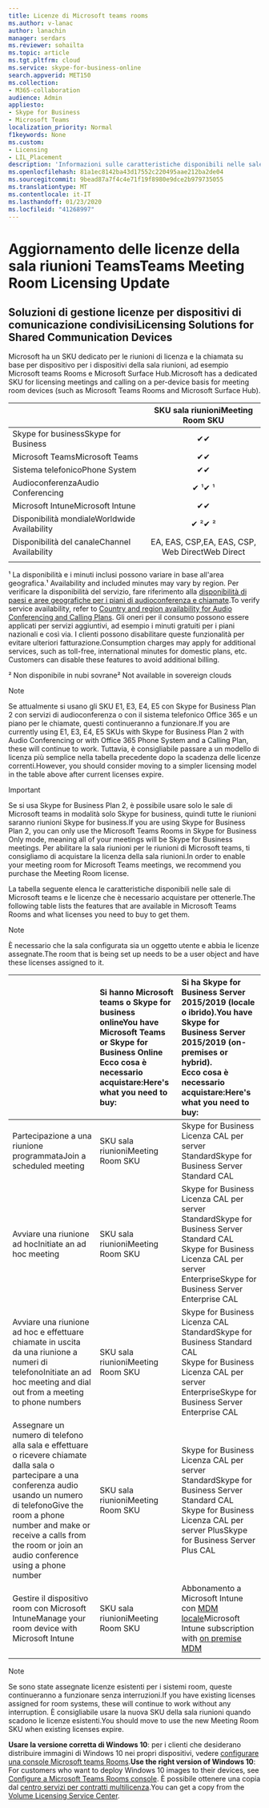 ```yaml
---
title: Licenze di Microsoft teams rooms
ms.author: v-lanac
author: lanachin
manager: serdars
ms.reviewer: sohailta
ms.topic: article
ms.tgt.pltfrm: cloud
ms.service: skype-for-business-online
search.appverid: MET150
ms.collection:
- M365-collaboration
audience: Admin
appliesto:
- Skype for Business
- Microsoft Teams
localization_priority: Normal
f1keywords: None
ms.custom:
- Licensing
- LIL_Placement
description: 'Informazioni sulle caratteristiche disponibili nelle sale di Microsoft teams. '
ms.openlocfilehash: 81a1ec8142ba43d17552c220495aae212ba2de04
ms.sourcegitcommit: 9bead87a7f4c4e71f19f8980e9dce2b979735055
ms.translationtype: MT
ms.contentlocale: it-IT
ms.lasthandoff: 01/23/2020
ms.locfileid: "41268997"
---
```

# <a name="teams-meeting-room-licensing-update"></a><span data-ttu-id="51d26-103">Aggiornamento delle licenze della sala riunioni Teams</span><span class="sxs-lookup"><span data-stu-id="51d26-103">Teams Meeting Room Licensing Update</span></span>

## <a name="licensing-solutions-for-shared-communication-devices"></a><span data-ttu-id="51d26-104">Soluzioni di gestione licenze per dispositivi di comunicazione condivisi</span><span class="sxs-lookup"><span data-stu-id="51d26-104">Licensing Solutions for Shared Communication Devices</span></span>

<span data-ttu-id="51d26-105">Microsoft ha un SKU dedicato per le riunioni di licenza e la chiamata su base per dispositivo per i dispositivi della sala riunioni, ad esempio Microsoft teams Rooms e Microsoft Surface Hub.</span><span class="sxs-lookup"><span data-stu-id="51d26-105">Microsoft has a dedicated SKU for licensing meetings and calling on a per-device basis for meeting room devices (such as Microsoft Teams Rooms and Microsoft Surface Hub).</span></span>

||<span data-ttu-id="51d26-106">SKU sala riunioni</span><span class="sxs-lookup"><span data-stu-id="51d26-106">Meeting Room SKU</span></span> |  
|:--- |:---: |
|<span data-ttu-id="51d26-107">Skype for business</span><span class="sxs-lookup"><span data-stu-id="51d26-107">Skype for Business</span></span> |<span data-ttu-id="51d26-108">&#x2714;</span><span class="sxs-lookup"><span data-stu-id="51d26-108">&#x2714;</span></span>|
|<span data-ttu-id="51d26-109">Microsoft Teams</span><span class="sxs-lookup"><span data-stu-id="51d26-109">Microsoft Teams</span></span>|  <span data-ttu-id="51d26-110">&#x2714;</span><span class="sxs-lookup"><span data-stu-id="51d26-110">&#x2714;</span></span>|
|<span data-ttu-id="51d26-111">Sistema telefonico</span><span class="sxs-lookup"><span data-stu-id="51d26-111">Phone System</span></span>|  <span data-ttu-id="51d26-112">&#x2714;</span><span class="sxs-lookup"><span data-stu-id="51d26-112">&#x2714;</span></span>|
|<span data-ttu-id="51d26-113">Audioconferenza</span><span class="sxs-lookup"><span data-stu-id="51d26-113">Audio Conferencing</span></span>|<span data-ttu-id="51d26-114">&#x2714; &sup1;</span><span class="sxs-lookup"><span data-stu-id="51d26-114">&#x2714; &sup1;</span></span>|
|<span data-ttu-id="51d26-115">Microsoft Intune</span><span class="sxs-lookup"><span data-stu-id="51d26-115">Microsoft Intune</span></span>|<span data-ttu-id="51d26-116">&#x2714;</span><span class="sxs-lookup"><span data-stu-id="51d26-116">&#x2714;</span></span>|  
|<span data-ttu-id="51d26-117">Disponibilità mondiale</span><span class="sxs-lookup"><span data-stu-id="51d26-117">Worldwide Availability</span></span> | <span data-ttu-id="51d26-118">&#x2714; &sup2;</span><span class="sxs-lookup"><span data-stu-id="51d26-118">&#x2714; &sup2;</span></span>|
|<span data-ttu-id="51d26-119">Disponibilità del canale</span><span class="sxs-lookup"><span data-stu-id="51d26-119">Channel Availability</span></span> | <span data-ttu-id="51d26-120">EA, EAS, CSP,</span><span class="sxs-lookup"><span data-stu-id="51d26-120">EA, EAS, CSP,</span></span> <br/><span data-ttu-id="51d26-121">Web Direct</span><span class="sxs-lookup"><span data-stu-id="51d26-121">Web Direct</span></span> |
| | | |

<span data-ttu-id="51d26-122">&sup1; La disponibilità e i minuti inclusi possono variare in base all'area geografica.</span><span class="sxs-lookup"><span data-stu-id="51d26-122">&sup1; Availability and included minutes may vary by region.</span></span> <span data-ttu-id="51d26-123">Per verificare la disponibilità del servizio, fare riferimento alla [disponibilità di paesi e aree geografiche per i piani di audioconferenza e chiamate](https://docs.microsoft.com/microsoftteams/country-and-region-availability-for-audio-conferencing-and-calling-plans).</span><span class="sxs-lookup"><span data-stu-id="51d26-123">To verify service availability, refer to  [Country and region availability for Audio Conferencing and Calling Plans](https://docs.microsoft.com/microsoftteams/country-and-region-availability-for-audio-conferencing-and-calling-plans).</span></span> <span data-ttu-id="51d26-124">Gli oneri per il consumo possono essere applicati per servizi aggiuntivi, ad esempio i minuti gratuiti per i piani nazionali e così via. I clienti possono disabilitare queste funzionalità per evitare ulteriori fatturazione.</span><span class="sxs-lookup"><span data-stu-id="51d26-124">Consumption charges may apply for additional services, such as toll-free, international minutes for domestic plans, etc. Customers can disable these features to avoid additional billing.</span></span>  

<span data-ttu-id="51d26-125">&sup2; Non disponibile in nubi sovrane</span><span class="sxs-lookup"><span data-stu-id="51d26-125">&sup2; Not available in sovereign clouds</span></span>  


> [!NOTE]
> <span data-ttu-id="51d26-126">Se attualmente si usano gli SKU E1, E3, E4, E5 con Skype for Business Plan 2 con servizi di audioconferenza o con il sistema telefonico Office 365 e un piano per le chiamate, questi continueranno a funzionare.</span><span class="sxs-lookup"><span data-stu-id="51d26-126">If you are currently using E1, E3, E4, E5 SKUs with Skype for Business Plan 2 with Audio Conferencing or with Office 365 Phone System and a Calling Plan, these will continue to work.</span></span> <span data-ttu-id="51d26-127">Tuttavia, è consigliabile passare a un modello di licenza più semplice nella tabella precedente dopo la scadenza delle licenze correnti.</span><span class="sxs-lookup"><span data-stu-id="51d26-127">However, you should consider moving to a simpler licensing model in the table above after current licenses expire.</span></span>

> [!IMPORTANT]
> <span data-ttu-id="51d26-128">Se si usa Skype for Business Plan 2, è possibile usare solo le sale di Microsoft teams in modalità solo Skype for business, quindi tutte le riunioni saranno riunioni Skype for business.</span><span class="sxs-lookup"><span data-stu-id="51d26-128">If you are using Skype for Business Plan 2, you can only use the Microsoft Teams Rooms in Skype for Business Only mode, meaning all of your meetings will be Skype for Business meetings.</span></span> <span data-ttu-id="51d26-129">Per abilitare la sala riunioni per le riunioni di Microsoft teams, ti consigliamo di acquistare la licenza della sala riunioni.</span><span class="sxs-lookup"><span data-stu-id="51d26-129">In order to enable your meeting room for Microsoft Teams meetings, we recommend you purchase the Meeting Room license.</span></span> 

<span data-ttu-id="51d26-130">La tabella seguente elenca le caratteristiche disponibili nelle sale di Microsoft teams e le licenze che è necessario acquistare per ottenerle.</span><span class="sxs-lookup"><span data-stu-id="51d26-130">The following table lists the features that are available in Microsoft Teams Rooms and what licenses you need to buy to get them.</span></span>
  
> [!NOTE]
> <span data-ttu-id="51d26-131">È necessario che la sala configurata sia un oggetto utente e abbia le licenze assegnate.</span><span class="sxs-lookup"><span data-stu-id="51d26-131">The room that is being set up needs to be a user object and have these licenses assigned to it.</span></span>

|  | <span data-ttu-id="51d26-132">Si hanno Microsoft teams o Skype for business online</span><span class="sxs-lookup"><span data-stu-id="51d26-132">You have Microsoft Teams or Skype for Business Online</span></span> <br/> <span data-ttu-id="51d26-133">Ecco cosa è necessario acquistare:</span><span class="sxs-lookup"><span data-stu-id="51d26-133">Here's what you need to buy:</span></span>   |<span data-ttu-id="51d26-134">Si ha Skype for Business Server 2015/2019 (locale o ibrido).</span><span class="sxs-lookup"><span data-stu-id="51d26-134">You have Skype for Business Server 2015/2019 (on-premises or hybrid).</span></span> <br/> <span data-ttu-id="51d26-135">Ecco cosa è necessario acquistare:</span><span class="sxs-lookup"><span data-stu-id="51d26-135">Here's what you need to buy:</span></span>|
|:-----|:-----|:-----|
|<span data-ttu-id="51d26-136">Partecipazione a una riunione programmata</span><span class="sxs-lookup"><span data-stu-id="51d26-136">Join a scheduled meeting</span></span>  | <span data-ttu-id="51d26-137">SKU sala riunioni</span><span class="sxs-lookup"><span data-stu-id="51d26-137">Meeting Room SKU</span></span>  |<span data-ttu-id="51d26-138">Skype for Business Licenza CAL per server Standard</span><span class="sxs-lookup"><span data-stu-id="51d26-138">Skype for Business Server Standard CAL</span></span>  |
|<span data-ttu-id="51d26-139">Avviare una riunione ad hoc</span><span class="sxs-lookup"><span data-stu-id="51d26-139">Initiate an ad hoc meeting</span></span> | <span data-ttu-id="51d26-140">SKU sala riunioni</span><span class="sxs-lookup"><span data-stu-id="51d26-140">Meeting Room SKU</span></span>  |<span data-ttu-id="51d26-141">Skype for Business Licenza CAL per server Standard</span><span class="sxs-lookup"><span data-stu-id="51d26-141">Skype for Business Server Standard CAL</span></span>  <br/> <span data-ttu-id="51d26-142">Skype for Business Licenza CAL per server Enterprise</span><span class="sxs-lookup"><span data-stu-id="51d26-142">Skype for Business Server Enterprise CAL</span></span>|
|<span data-ttu-id="51d26-143">Avviare una riunione ad hoc e effettuare chiamate in uscita da una riunione a numeri di telefono</span><span class="sxs-lookup"><span data-stu-id="51d26-143">Initiate an ad hoc meeting and dial out from a meeting to phone numbers</span></span> |  <span data-ttu-id="51d26-144">SKU sala riunioni</span><span class="sxs-lookup"><span data-stu-id="51d26-144">Meeting Room SKU</span></span> |<span data-ttu-id="51d26-145">Skype for Business Licenza CAL Standard</span><span class="sxs-lookup"><span data-stu-id="51d26-145">Skype for Business Standard CAL</span></span>  <br/> <span data-ttu-id="51d26-146">Skype for Business Licenza CAL per server Enterprise</span><span class="sxs-lookup"><span data-stu-id="51d26-146">Skype for Business Server Enterprise CAL</span></span>|
|<span data-ttu-id="51d26-147">Assegnare un numero di telefono alla sala e effettuare o ricevere chiamate dalla sala o partecipare a una conferenza audio usando un numero di telefono</span><span class="sxs-lookup"><span data-stu-id="51d26-147">Give the room a phone number and make or receive a calls from the room or join an audio conference using a phone number</span></span>  | <span data-ttu-id="51d26-148">SKU sala riunioni</span><span class="sxs-lookup"><span data-stu-id="51d26-148">Meeting Room SKU</span></span>  |<span data-ttu-id="51d26-149">Skype for Business Licenza CAL per server Standard</span><span class="sxs-lookup"><span data-stu-id="51d26-149">Skype for Business Server Standard CAL</span></span>  <br/> <span data-ttu-id="51d26-150">Skype for Business Licenza CAL per server Plus</span><span class="sxs-lookup"><span data-stu-id="51d26-150">Skype for Business Server Plus CAL</span></span>  |
|<span data-ttu-id="51d26-151">Gestire il dispositivo room con Microsoft Intune</span><span class="sxs-lookup"><span data-stu-id="51d26-151">Manage your room device with Microsoft Intune</span></span> |<span data-ttu-id="51d26-152">SKU sala riunioni</span><span class="sxs-lookup"><span data-stu-id="51d26-152">Meeting Room SKU</span></span>  |<span data-ttu-id="51d26-153">Abbonamento a Microsoft Intune con [MDM locale](https://docs.microsoft.com/sccm/mdm/plan-design/plan-on-premises-mdm)</span><span class="sxs-lookup"><span data-stu-id="51d26-153">Microsoft Intune subscription with [on premise MDM](https://docs.microsoft.com/sccm/mdm/plan-design/plan-on-premises-mdm)</span></span> |
| |||

> [!NOTE]
> <span data-ttu-id="51d26-154">Se sono state assegnate licenze esistenti per i sistemi room, queste continueranno a funzionare senza interruzioni.</span><span class="sxs-lookup"><span data-stu-id="51d26-154">If you have existing licenses assigned for room systems, these will continue to work without any interruption.</span></span> <span data-ttu-id="51d26-155">È consigliabile usare la nuova SKU della sala riunioni quando scadono le licenze esistenti.</span><span class="sxs-lookup"><span data-stu-id="51d26-155">You should move to use the new Meeting Room SKU when existing licenses expire.</span></span>  

 <span data-ttu-id="51d26-156">**Usare la versione corretta di Windows 10**: per i clienti che desiderano distribuire immagini di Windows 10 nei propri dispositivi, vedere [configurare una console Microsoft teams Rooms](https://docs.microsoft.com/microsoftteams/room-systems/console).</span><span class="sxs-lookup"><span data-stu-id="51d26-156">**Use the right version of Windows 10**: For customers who want to deploy Windows 10 images to their devices, see [Configure a Microsoft Teams Rooms console](https://docs.microsoft.com/microsoftteams/room-systems/console).</span></span> <span data-ttu-id="51d26-157">È possibile ottenere una copia dal [centro servizi per contratti multilicenza](https://www.microsoft.com/Licensing/servicecenter/).</span><span class="sxs-lookup"><span data-stu-id="51d26-157">You can get a copy from the [Volume Licensing Service Center](https://www.microsoft.com/Licensing/servicecenter/).</span></span>
